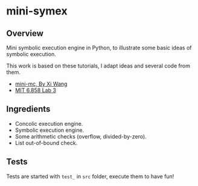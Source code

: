 # mini-symex

## Overview

Mini symbolic execution engine in Python, to illustrate some basic ideas of
symbolic execution.

This work is based on these tutorials, I adapt ideas and several code from them.

* [mini-mc, By Xi Wang](http://github.com/xiw/mini-mc)
* [MIT 6.858 Lab 3](https://css.csail.mit.edu/6.858/2015/labs/lab3.html)

## Ingredients

* Concolic execution engine.
* Symbolic execution engine.
* Some arithmetic checks (overflow, divided-by-zero).
* List out-of-bound check.

## Tests

Tests are started with `test_` in `src` folder, execute them to have fun!
